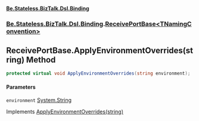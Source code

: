 #### [Be.Stateless.BizTalk.Dsl.Binding](README.md 'README')
### [Be.Stateless.BizTalk.Dsl.Binding](Be.Stateless.BizTalk.Dsl.Binding.md 'Be.Stateless.BizTalk.Dsl.Binding').[ReceivePortBase&lt;TNamingConvention&gt;](ReceivePortBase_TNamingConvention_.md 'Be.Stateless.BizTalk.Dsl.Binding.ReceivePortBase<TNamingConvention>')

## ReceivePortBase<TNamingConvention>.ApplyEnvironmentOverrides(string) Method

```csharp
protected virtual void ApplyEnvironmentOverrides(string environment);
```
#### Parameters

<a name='Be.Stateless.BizTalk.Dsl.Binding.ReceivePortBase_TNamingConvention_.ApplyEnvironmentOverrides(string).environment'></a>

`environment` [System.String](https://docs.microsoft.com/en-us/dotnet/api/System.String 'System.String')

Implements [ApplyEnvironmentOverrides(string)](ISupportEnvironmentOverride.ApplyEnvironmentOverrides(string).md 'Be.Stateless.BizTalk.Dsl.Binding.ISupportEnvironmentOverride.ApplyEnvironmentOverrides(string)')